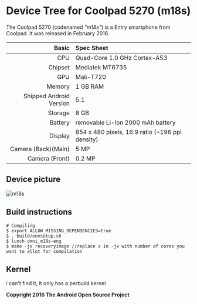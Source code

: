 Device Tree for Coolpad 5270 (m18s)
==========================================

The Coolpad 5270 (codenamed _"m18s"_) is a Entry smartphone from Coolpad.
It was released in February 2016.

| Basic                   | Spec Sheet                                                                                                                     |
| -----------------------:|:------------------------------------------------------------------------------------------------------------------------------ |
| CPU                     | Quad-Core 1.0 GHz Cortex-A53                                                                                                   |
| Chipset                 | Mediatek MT6735                                                                                                                |
| GPU                     | Mali-T720                                                                                                                      |
| Memory                  | 1 GB RAM                                                                                                                       |
| Shipped Android Version | 5.1                                                                                                                            |
| Storage                 | 8 GB                                                                                                                           |
| Battery                 | removable Li-Ion 2000 mAh battery                                                                                              |
| Display                 | 854 x 480 pixels, 16:9 ratio (~196 ppi density)                                                                                |
| Camera (Back)(Main)     | 5 MP                                                                                                                           |
| Camera (Front)          | 0.2 MP                                                                                                                         |

## Device picture
![m18s](https://www.embargosalobestia.com/_articulos/smartphone-coolpad-5270-android-4g-dual-blanco-0014950.jpg)

## Build instructions

```
# Compiling
$ export ALLOW_MISSING_DEPENDENCIES=true
$ . build/envsetup.sh
$ lunch omni_m18s-eng
$ make -jx recoveryimage //replace x in -jx with number of cores you want to allot for compilation

```
## Kernel

i can't find it, it only  has a perbuild kernel 

**Copyright 2016 The Android Open Source Project**
